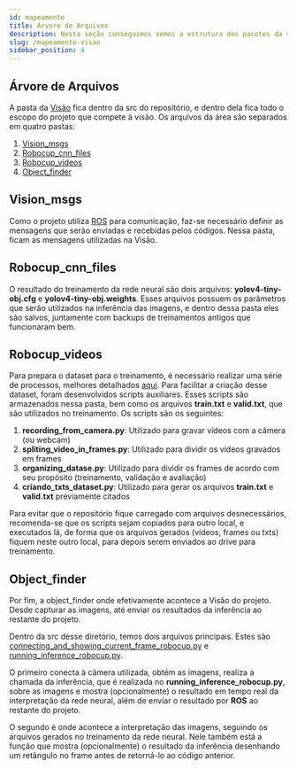 ```yaml
---
id: mapeamento
title: Árvore de Arquivos
description: Nesta seção conseguimos vemos a estrutura dos pacotes da visão
slug: /mapeamento-visao
sidebar_position: 4
---
```


## Árvore de Arquivos

A pasta da [Visão](https://github.com/edromufu/edromufu/tree/master/src/vision) fica dentro da src do repositório, e dentro dela fica todo o escopo do projeto que compete à visão. Os arquivos da área são separados em quatro pastas:

1. [Vision_msgs](https://github.com/edromufu/edromufu/tree/master/src/vision/vision_msgs)
2. [Robocup_cnn_files](https://github.com/edromufu/edromufu/tree/master/src/vision/robocup_cnn_files)
3. [Robocup_videos](https://github.com/edromufu/edromufu/tree/master/src/vision/robocup_videos)
4. [Object_finder](https://github.com/edromufu/edromufu/tree/master/src/vision/object_finder)

## Vision_msgs

Como o projeto utiliza [ROS](https://www.ros.org/) para comunicação, faz-se necessário definir as mensagens que serão enviadas e recebidas pelos códigos. Nessa pasta, ficam as mensagens utilizadas na Visão.

## Robocup_cnn_files

O resultado do treinamento da rede neural são dois arquivos: **yolov4-tiny-obj.cfg** e **yolov4-tiny-obj.weights**. Esses arquivos possuem os parâmetros que serão utilizados na inferência das imagens, e dentro dessa pasta eles são salvos, juntamente com backups de treinamentos antigos que funcionaram bem.

## Robocup_videos

Para prepara o dataset para o treinamento, é necessário realizar uma série de processos, melhores detalhados [aqui](./training/introducao.md). Para facilitar a criação desse dataset, foram desenvolvidos scripts auxiliares. Esses scripts são armazenados nessa pasta, bem como os arquivos **train.txt** e **valid.txt**, que são utilizados no treinamento. Os scripts são os seguintes:

1. **recording_from_camera.py**: Utilizado para gravar vídeos com a câmera (ou webcam)
2. **spliting_video_in_frames.py**: Utilizado para dividir os vídeos gravados em frames
3. **organizing_datase.py**: Utilizado para dividir os frames de acordo com seu propósito (treinamento, validação e avaliação)
4. **criando_txts_dataset.py**: Utilizado para gerar os arquivos **train.txt** e **valid.txt** préviamente citados

Para evitar que o repositório fique carregado com arquivos desnecessários, recomenda-se que os scripts sejam copiados para outro local, e executados lá, de forma que os arquivos gerados (vídeos, frames ou txts) fiquem neste outro local, para depois serem enviados ao drive para treinamento.

## Object_finder

Por fim, a object_finder onde efetivamente acontece a Visão do projeto. Desde capturar as imagens, até enviar os resultados da inferência ao restante do projeto.

Dentro da src desse diretório, temos dois arquivos principais. Estes são [connecting_and_showing_current_frame_robocup.py](https://github.com/edromufu/edromufu/blob/master/src/vision/object_finder/src/connecting_and_showing_current_frame_robocup.py) e [running_inference_robocup.py](https://github.com/edromufu/edromufu/blob/master/src/vision/object_finder/src/running_inference_robocup.py).

O primeiro conecta à câmera utilizada, obtém as imagens, realiza a chamada da inferência, que é realizada no **running_inference_robocup.py**, sobre as imagens e mostra (opcionalmente) o resultado em tempo real da interpretação da rede neural, além de enviar o resultado por **ROS** ao restante do projeto.

O segundo é onde acontece a interpretação das imagens, seguindo os arquivos gerados no treinamento da rede neural. Nele também está a função que mostra (opcionalmente) o resultado da inferência desenhando um retângulo no frame antes de retorná-lo ao código anterior.